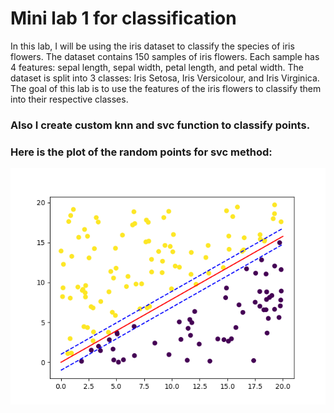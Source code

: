 # Mini lab 1 for classification

In this lab, I will be using the iris dataset to classify the species of iris flowers. The dataset contains 150 samples of iris flowers. Each sample has 4 features: sepal length, sepal width, petal length, and petal width. The dataset is split into 3 classes: Iris Setosa, Iris Versicolour, and Iris Virginica. The goal of this lab is to use the features of the iris flowers to classify them into their respective classes.
### Also I create custom knn and svc function to classify points.

###  Here is the plot of the random points for svc method:
![alt text](https://github.com/SashaDz4/minilab1/blob/master/svm.png)